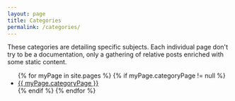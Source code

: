 ```yaml
---
layout: page
title: Categories
permalink: /categories/
---
```

<div>
<p>
These categories are detailing specific subjects. Each individual page don't try to be a documentation, only a gathering of relative posts enriched with some static content.
</p>
<ul>
{% for myPage in site.pages %}
	{% if myPage.categoryPage != null %}
	<li><a href="{{ myPage.url }}">{{ myPage.categoryPage }}</a></li>
	{% endif %}
{% endfor %}
</ul>
</div>